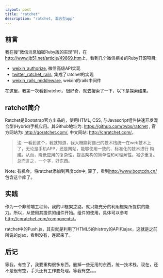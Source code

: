 ```yaml
---
layout: post
title: "ratchet"
description: "ratchet, 混合型app"
---
```


## 前言

我在搜“微信消息加密Ruby版的实现”时，在<http://www.jb51.net/article/49869.htm>上，看到几个微信相关的Ruby开源项目: 

* [weixin_authorize](https://github.com/lanrion/weixin_authorize), 微信高级API实现
* [twitter_ratchet_rails](https://github.com/lanrion/twitter_ratchet_rails), 集成了ratchet的实现
* [weixin_rails_middleware](https://github.com/lanrion/weixin_rails_middleware), weixin的rails中间件

在这里，我第一次看到ratchet，很好奇，就去搜索了一下，以下是探索结果。

## ratchet简介

Ratchet是Bootstrap官方出品的，使用HTML‚ CSS‚ 与Javascript组件快速开发混合型(Hybrid)手机应用。其Github地址为: <https://github.com/twbs/ratchet> , 官方网站为: <http://goratchet.com/>, 中文网站: <http://cnratchet.com/>。

> 注: 一看到这个，我就知道，我大概能将自己的技术栈统一在web技术上了，无论是手机APP，还是网站，能够使用一致的、标准化的技术进行
> 构建。从而，降低应用的复杂性，提高架构的简单性和可理解性，减少重复。总而言之，一个字，好东西。

Note: 有机会，将ratchet添加到百度cdn中, 算了，看到<http://www.bootcdn.cn/>包含这个库了。

## 实践

作为一个非前端工程师，我的UI框架之路，就只能充分的利用框架所提供的能力。所以，从使用其提供的组件开始。组件的使用，具体可以参考
<http://cnratchet.com/components/>。

ratchet中的Push.js，其实就是利用了HTML5的histroy的API和ajax，这就是之前所说的pjax，看到没有，连起来了。



## 后记

等我，有空了，我要重构很多东西，删掉一些无用的东西，统一技术栈。现在，还不是很有空，手头还有工作要处理。等我有空。。。
